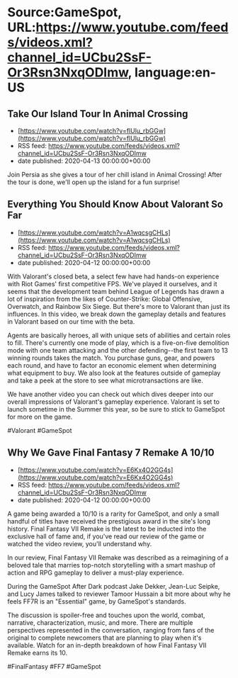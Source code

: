 # Source:GameSpot, URL:https://www.youtube.com/feeds/videos.xml?channel_id=UCbu2SsF-Or3Rsn3NxqODImw, language:en-US

## Take Our Island Tour In Animal Crossing
 - [https://www.youtube.com/watch?v=flUlu_rbGGw](https://www.youtube.com/watch?v=flUlu_rbGGw)
 - RSS feed: https://www.youtube.com/feeds/videos.xml?channel_id=UCbu2SsF-Or3Rsn3NxqODImw
 - date published: 2020-04-13 00:00:00+00:00

Join Persia as she gives a tour of her chill island in Animal Crossing! After the tour is done, we'll open up the island for a fun surprise!

## Everything You Should Know About Valorant So Far
 - [https://www.youtube.com/watch?v=A1wqcsgCHLs](https://www.youtube.com/watch?v=A1wqcsgCHLs)
 - RSS feed: https://www.youtube.com/feeds/videos.xml?channel_id=UCbu2SsF-Or3Rsn3NxqODImw
 - date published: 2020-04-12 00:00:00+00:00

With Valorant's closed beta, a select few have had hands-on experience with Riot Games' first competitive FPS. We've played it ourselves, and it seems that the development team behind League of Legends has drawn a lot of inspiration from the likes of Counter-Strike: Global Offensive, Overwatch, and Rainbow Six Siege. But there's more to Valorant than just its influences. In this video, we break down the gameplay details and features in Valorant based on our time with the beta. 

Agents are basically heroes, all with unique sets of abilities and certain roles to fill. There's currently one mode of play, which is a five-on-five demolition mode with one team attacking and the other defending--the first team to 13 winning rounds takes the match. You purchase guns, gear, and powers each round, and have to factor an economic element when determining what equipment to buy. We also look at the features outside of gameplay and take a peek at the store to see what microtransactions are like.

We have another video you can check out which dives deeper into our overall impressions of Valorant's gameplay experience. Valorant is set to launch sometime in the Summer this year, so be sure to stick to GameSpot for more on the game.

#Valorant #GameSpot

## Why We Gave Final Fantasy 7 Remake A 10/10
 - [https://www.youtube.com/watch?v=E6Kx4O2GG4s](https://www.youtube.com/watch?v=E6Kx4O2GG4s)
 - RSS feed: https://www.youtube.com/feeds/videos.xml?channel_id=UCbu2SsF-Or3Rsn3NxqODImw
 - date published: 2020-04-12 00:00:00+00:00

A game being awarded a 10/10 is a rarity for GameSpot, and only a small handful of titles have received the prestigious award in the site's long history. Final Fantasy VII Remake is the latest to be inducted into the exclusive hall of fame and, if you've read our review of the game or watched the video review, you'll understand why.

In our review, Final Fantasy VII Remake was described as a reimagining of a beloved tale that marries top-notch storytelling with a smart mashup of action and RPG gameplay to deliver a must-play experience. 

During the GameSpot After Dark podcast Jake Dekker, Jean-Luc Seipke, and Lucy James talked to reviewer Tamoor Hussain a bit more about why he feels FF7R is an "Essential" game, by GameSpot's standards.

The discussion is spoiler-free and touches upon the world, combat, narrative, characterization, music, and more. There are multiple perspectives represented in the conversation, ranging from fans of the original to complete newcomers that are planning to play when it's available. Watch for an in-depth breakdown of how Final Fantasy VII Remake earns its 10.

#FinalFantasy #FF7 #GameSpot

